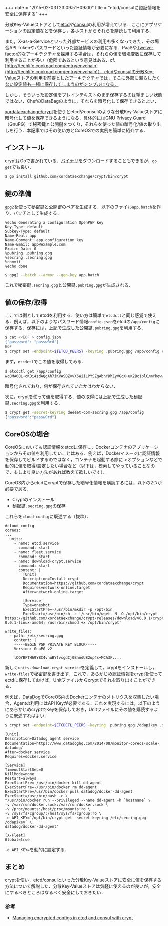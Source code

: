 +++
date = "2015-02-03T23:09:51+09:00"
title = "etcd/consulに認証情報を安全に保存する"
+++

分散Key-Valueストアとして[etcd](https://github.com/coreos/etcd)や[consul](https://hashicorp.com/blog/consul.html)の利用が増えている．ここにアプリケーションの設定値などを保存し，各ホストからそれらを購読して利用する．

また，X-as-a-Serviceといった外部サービスの利用も多くなってきた．その場合API Tokenやパスワードといった認証情報が必要になる．PaaSや[Twelve-factor](http://12factor.net/)的なアーキテクチャを採用する場合は，それらの値を環境変数に保存して利用することが多い（危険であるという意見はある．cf. [http://techlife.cookpad.com/entry/envchain](http://techlife.cookpad.com/entry/envchain)）．etcdやconsulの分散Key-Valueストアの利用を前提としたアーキテクチャでは，そこに外部に漏らしたくない設定値も一緒に保存してしまうのがシンプルになる．

しかし，そういった設定値をプレインテキストのまま保存するのは望ましい状態ではない．ChefのDataBagのように，それらを暗号化して保存できるとよい．

[xordataexchange/crypt](https://github.com/xordataexchange/crypt)を使うとetcdやconsulのような分散Key-Valueストアに暗号化して値を保存できるようになる．具体的にはGNU Privacy Guard（GnuPG）で秘密鍵と公開鍵をつくり，それらを使った値の暗号化/値の取り出しを行う．本記事ではその使い方とCoreOSでの実例を簡単に紹介する．

## インストール

cryptはGoで書かれている．[バイナリ](https://github.com/xordataexchange/crypt/releases)をダウンロードすることもできるが，`go get`でも良い．

```bash
$ go install github.com/xordataexchange/crypt/bin/crypt
```

## 鍵の準備

`gpg2`を使って秘密鍵と公開鍵のペアを生成する．以下のファイル`app.batch`を作り，バッチとして生成する．

```
%echo Generating a configuration OpenPGP key
Key-Type: default
Subkey-Type: default
Name-Real: app
Name-Comment: app configuration key
Name-Email: app@example.com
Expire-Date: 0
%pubring .pubring.gpg
%secring .secring.gpg
%commit
%echo done
```

```bash
$ gpg2 --batch --armor --gen-key app.batch
```

これで秘密鍵`.secring.gpg`と公開鍵`.pubring.gpg`が生成される．

## 値の保存/取得

ここでは例としてetcdを利用する．使い方は簡単で`etcdctl`と同じ感覚で使える．例えば，以下のようなパスワード情報`config.json`をetcdの`/app/config`に保存する．保存には，上記で生成した公開鍵`.pubring.gpg`を利用する．

```bash
$ cat <<EOF > config.json
{"password": "passw0rd"}
EOF
$ crypt set -endpoint=${ETCD_PEERS} -keyring .pubring.gpg /app/config config.json
```

まず，`etcdctl`でこの値を取得してみる．

```bash
$ etcdctl get /app/config
wcBMA0OL+oKDi4zdAQgAh7iKVASBZvvX6WiiLPYSZgAbhYDhZyVGqX+uK2Bc1plC/mYkqw/n3FXyL+ZC0ISdK9Hdqv6HpCthnMHmBCfhPAjV4DsrXKWO7TP0AY/TxUPMxX9sIiTzrLTJGb73134Z6l0z0Ocj2dEuhyAt5u3cucKkQb3CWGyuhM7C02aTeJoPjIkqi3agAizQn0uwcurSONpmCkArq33/Q3579iHZv42Xnr+1Dq4Ck
```

暗号化されており，何が保存されていたかはわからない．

次に，cryptを使って値を取得する．値の取得には上記で生成した秘密鍵`.secring.gpg`を利用する．

```bash
$ crypt get -secret-keyring deeeet-com-secring.gpg /app/config
{"password":"passw0rd"}
```

## CoreOSの場合

CoreOSにおいても認証情報をetcdに保存し，Dockerコンテナのアプリケーションからその値を利用したいことはある．例えば，Dockerイメージに認証情報を保存してビルドするのではなく，コンテナを起動する際に`-e`オプションなどで動的に値を取得/設定したい場合など（以下は，模索してやっていることなので，もしより良い方法があれば教えて欲しいです）．

CoreOS内からetcdにcryptで保存した暗号化情報を購読するには，以下の2つが必要である．

- Cryptのインストール
- 秘密鍵`.secring.gpg`の保存

これらを`cloud-config`に既述する（抜粋）．

```
#cloud-config
coreos:
...
  units:
    - name: etcd.service
      command: start
    - name: fleet.service
      command: start
    - name: download-crypt.service
      command: start
      content: |
        [Unit]
        Description=Install crypt
        Documentation=https://github.com/xordataexchange/crypt
        Requires=network-online.target
        After=network-online.target

        [Service]
        Type=oneshot
        ExecStartPre=-/usr/bin/mkdir -p /opt/bin
        ExecStart=/usr/bin/sh -c '/usr/bin/wget -N -O /opt/bin/crypt https://github.com/xordataexchange/crypt/releases/download/v0.0.1/crypt-0.0.1-linux-amd64; /usr/bin/chmod +x /opt/bin/crypt'

write_files:
  - path: /etc/secring.gpg
    content: |
    -----BEGIN PGP PRIVATE KEY BLOCK-----
    Version: GnuPG v2

    lQOYBFTHh9YBC4vhuBYfvsgdCj0BhndU82up4s+MCA3F....
```

新しく`units.download-crypt.service`を定義して，cryptをインストールし，`write-files`で秘密鍵を書き出す．これで，あらかじめ認証情報をcryptを使ってectdに保存しておけば，Unitファイルからcryptでそれを取り出すことができる．

例えば，[DataDog](https://www.datadoghq.com/)でCoreOS内のDockerコンテナのメトリクスを収集したい場合，Agentの利用にはAPI Keyが必要である．これを実現するには，以下のようにあらかじめcryptでKeyを保存しておき，Unitファイルにその値を購読するように既述すればよい．

```bash
$ crypt set -endpoint=$ETCDCTL_PEERS -keyring .pubring.gpg /ddapikey .ddapikey
```

```
[Unit]
Description=Datadog agent service
Documentation=https://www.datadoghq.com/2014/08/monitor-coreos-scale-datadog/
After=docker.service
Requires=docker.service

[Service]
TimeoutStartSec=0
KillMode=none
Restart=always
ExecStartPre=-/usr/bin/docker kill dd-agent
ExecStartPre=-/usr/bin/docker rm dd-agent
ExecStartPre=/usr/bin/docker pull datadog/docker-dd-agent
ExecStart=/usr/bin/bash -c \
"/usr/bin/docker run --privileged --name dd-agent -h `hostname` \
-v /var/run/docker.sock:/var/run/docker.sock \
-v /proc/mounts:/host/proc/mounts:ro \
-v /sys/fs/cgroup/:/host/sys/fs/cgroup:ro \
-e API_KEY=`/opt/bin/crypt get -secret-keyring /etc/secring.gpg /ddapikey` \
datadog/docker-dd-agent"

[X-Fleet]
Global=true
```

`-e API_KEY=`を動的に設定する．

## まとめ

cryptを使い，etcd/consulといった分散Key-Valueストアに安全に値を保存する方法について解説した．分散Key-Valueストアは気軽に使えるのが良いが，安全にするべきところはなるべく安全にしておきたい．

### 参考

- [Managing encrypted configs in etcd and consul with crypt](http://youtu.be/zYpqqfuGwW8)
